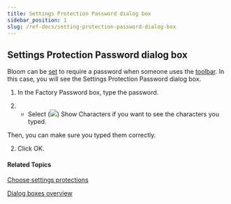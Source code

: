 ```yaml
---
title: Settings Protection Password dialog box
sidebar_position: 1
slug: /ref-docs/setting-protection-password-dialog-box
---
```


## Settings Protection Password dialog box

Bloom can be [set](../../Tasks/Basic_tasks/Choose_settings_protections.md) to require a password when someone uses the [toolbar](../Toolbar/Collections_toolbar.md). In this case, you will see the Settings Protection Password dialog box.

1.  In the Factory Password box, type the password.
    

1.  -   Select (![](/ref-docs-assets/images/CheckedBox.PNG)) Show Characters if you want to see the characters you typed.
        

Then, you can make sure you typed them correctly.

2.  Click OK.
    

#### Related Topics

[Choose settings protections](../../Tasks/Basic_tasks/Choose_settings_protections.md)

[Dialog boxes overview](Dialog_boxes_overview.md)